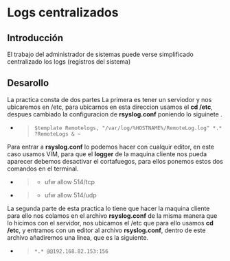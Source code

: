 # Logs centralizados 
## Introducción
El trabajo del administrador de sistemas puede verse simplificado centralizado los logs (registros del sistema) 
## Desarollo
La practica consta de dos partes 
La primera es tener un serviodor y nos ubicaremos en /etc, para ubicarnos en esta direccion usamos el **cd /etc**, despues cambiado la configuracion de **rsyslog.conf** poniendo lo siguinete .
- >```$template Remotelogs, "/var/log/%HOSTNAME%/RemoteLog.log" *.* ?RemoteLogs & ~```

Para entrar a **rsyslog.conf** lo podemos hacer con cualquir editor, en este caso usamos VIM, para que el **logger** de la maquina cliente nos pueda aparecer debemos desactivar el cortafuegos, para ellos ponemos estos dos comandos en el terminal.   

- >- ufw allow 514/tcp
- >- ufw allow 514/udp

La segunda parte de esta practica lo tiene que hacer la maquina cliente para ello nos colamos en el archivo **rsyslog.conf** de la misma manera que lo hicimos con el servidor, nos ubicamos el /etc que para ello usamos **cd /etc**, y entramos con un editor al archivo **rsyslog.conf**, dentro de este archivo añadiremos una linea, que es la siguiente.
- >  ```*.* @@192.168.82.153:156``` 

